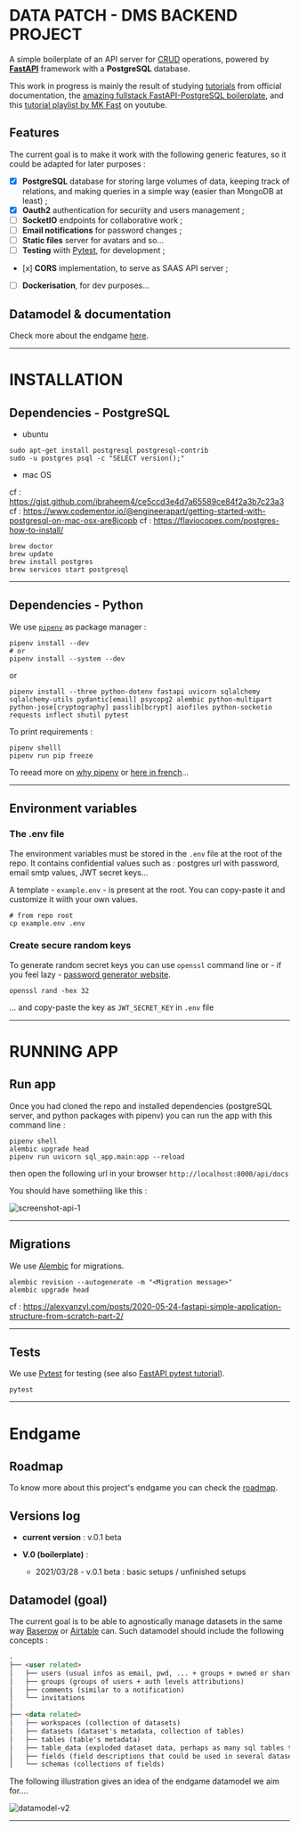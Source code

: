 # DATA PATCH - DMS BACKEND PROJECT

A simple boilerplate of an API server for [CRUD][CRUD_def] operations, powered by **[FastAPI][fastapi]** framework with a **PostgreSQL** database. 

This work in progress is mainly the result of studying [tutorials][fastapi-tuto] from official documentation, the [amazing fullstack FastAPI-PostgreSQL boilerplate][fastapi-boilerplate], and this [tutorial playlist by MK Fast][MK-Fast] on youtube.

## Features

The current goal is to make it work with the following generic features, so it could be adapted for later purposes :

- [x] **PostgreSQL** database for storing large volumes of data,  keeping track of relations, and making queries in a simple way (easier than MongoDB at least)  ;
- [x] **Oauth2** authentication for securiity and users management ;
- [ ] **SocketIO** endpoints for collaborative work ;
- [ ] **Email notifications** for password changes ;
- [ ] **Static files** server for avatars and so...
- [ ] **Testing** wiith [Pytest][pytest], for development ;
- [x] **CORS** implementation, to serve as SAAS API server ;
- [ ] **Dockerisation**, for dev purposes...

## Datamodel & documentation

Check more about the endgame [here](docs/README.md).

---

# INSTALLATION

<!-- ## 1/ Virtual env python -->

<!-- ```shell
pip install virtualenv
virtualenv env
source venv/bin/activate
``` -->

## Dependencies - PostgreSQL

- ubuntu

```shell
sudo apt-get install postgresql postgresql-contrib
sudo -u postgres psql -c "SELECT version();"
```

- mac OS


cf : https://gist.github.com/ibraheem4/ce5ccd3e4d7a65589ce84f2a3b7c23a3
cf : https://www.codementor.io/@engineerapart/getting-started-with-postgresql-on-mac-osx-are8jcopb
cf : https://flaviocopes.com/postgres-how-to-install/

```shell
brew doctor
brew update
brew install postgres
brew services start postgresql
```
<!-- ln -sfv /usr/local/opt/postgresql/*.plist ~/Library/LaunchAgents -->

---

## Dependencies - Python

<!--
```shell
python -m pip install --upgrade pip
pip install -r requirements.txt
``` -->

We use [`pipenv`][pipenv] as package manager :

```shell
pipenv install --dev
# or
pipenv install --system --dev
```

or

```shell
pipenv install --three python-dotenv fastapi uvicorn sqlalchemy  sqlalchemy-utils pydantic[email] psycopg2 alembic python-multipart python-jose[cryptography] passlib[bcrypt] aiofiles python-socketio requests inflect shutil pytest
```

To print requirements :
```shell
pipenv shelll
pipenv run pip freeze
```

To reead more on [why pipenv](https://realpython.com/pipenv-guide/) or [here in french](https://sametmax.com/pipenv-solution-moderne-pour-remplacer-pip-et-virtualenv/)...

---

## Environment variables

### The .env file

The environment variables must be stored in the `.env` file at the root of the repo. It contains confidential values such as : postgres url with password, email smtp values, JWT secret keys... 

A template - `example.env` - is present at the root. You can copy-paste it and customize it wiith your own values.

```shell
# from repo root
cp example.env .env
```

### Create secure random keys

To generate random secret keys you  can use `openssl` command line or - if you feel lazy - [password generator website](https://passwordsgenerator.net/).

```shell
openssl rand -hex 32
```

... and copy-paste the key as `JWT_SECRET_KEY` in `.env` file


---

# RUNNING APP

## Run app

Once you had cloned the repo and installed dependencies (postgreSQL server, and python packages with pipenv) you can run the app with this command line :

```shell
pipenv shell
alembic upgrade head
pipenv run uvicorn sql_app.main:app --reload
```

then open the  following url in your browser `http://localhost:8000/api/docs`

You should have somethiing like this :

![screenshot-api-1](./docs/statics/screenshot-api-1.png)

---

## Migrations 

We use [Alembic][alembic] for migrations.

```shell
alembic revision --autogenerate -m "<Migration message>"
alembic upgrade head
```

cf : https://alexvanzyl.com/posts/2020-05-24-fastapi-simple-application-structure-from-scratch-part-2/

---

## Tests

We use [Pytest][pytest] for testing (see also [FastAPI pytest tutorial][fastapi-tests]).

```shell
pytest
```

---

# Endgame

## Roadmap

To know more about this project's endgame you can check the [roadmap][roadmap-beta].

## Versions log

- **current version** : v.0.1 beta

- **V.0 (boilerplate)** :
  - 2021/03/28 - v.0.1 beta : basic setups / unfinished setups

## Datamodel (goal)

The current goal is to be able to agnostically manage datasets in the same way [Baserow][baserow] or [Airtable][airtable] can. Such datamodel should include the following concepts : 

```md
.
├── <user related>
│   ├── users (usual infos as email, pwd, ... + groups + owned or shared datasets/)
│   ├── groups (groups of users + auth levels attributions)
│   ├── comments (similar to a notification)
│   └── invitations
│
├── <data related>
│   ├── workspaces (collection of datasets)
│   ├── datasets (dataset's metadata, collection of tables)
│   ├── tables (table's metadata)
│   ├── table_data (exploded dataset data, perhaps as many sql tables there is of created datasets)
│   ├── fields (field descriptions that could be used in several datasets)
│   └── schemas (collections of fields)

```

The following illustration gives an idea of the endgame datamodel we aim for....

![datamodel-v2](./docs/statics/datamodel-v3.svg)

---

[CRUD_def]:https://en.wikipedia.org/wiki/Create,_read,_update_and_delete
[fastapi]:https://fastapi.tiangolo.com/
[fastapi-tuto]:https://fastapi.tiangolo.com/tutorial/
[fastapi-boilerplate]:https://github.com/tiangolo/full-stack-fastapi-postgresql
[MK-fast]:https://www.youtube.com/watch?v=HnJEiTx0feE&list=PL_9Bx_sxJkROtrlVTsGiuu-NtO_BmUfkB

[pipenv]:https://pipenv-fork.readthedocs.io/en/latest/basics.html
[alembic]:https://alembic.sqlalchemy.org/en/latest/
[pytest]:https://docs.pytest.org/en/stable/
[fastapi-tests]:https://fastapi.tiangolo.com/tutorial/testing/

[roadmap-beta]:https://github.com/co-demos/fastapi-boilerplate/projects/1

[baserow]:https://baserow.io/
[airtable]:https://airtable.com/
